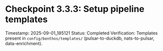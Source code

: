 # Checkpoint 3.3.3: Setup pipeline templates
Timestamp: 2025-09-01_185121
Status: Completed
Verification: Templates present in `config/benthos/templates/` (pulsar-to-duckdb, nats-to-pulsar, data-enrichment).
